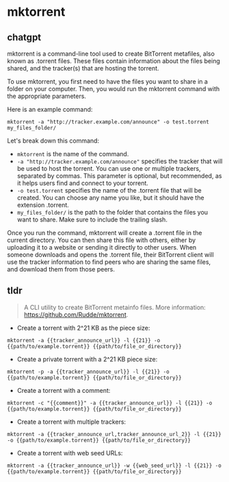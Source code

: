 # mktorrent 
## chatgpt 
mktorrent is a command-line tool used to create BitTorrent metafiles, also known as .torrent files. These files contain information about the files being shared, and the tracker(s) that are hosting the torrent.

To use mktorrent, you first need to have the files you want to share in a folder on your computer. Then, you would run the mktorrent command with the appropriate parameters.

Here is an example command:

`mktorrent -a "http://tracker.example.com/announce" -o test.torrent my_files_folder/`

Let's break down this command:

- `mktorrent` is the name of the command.
- `-a "http://tracker.example.com/announce"` specifies the tracker that will be used to host the torrent. You can use one or multiple trackers, separated by commas. This parameter is optional, but recommended, as it helps users find and connect to your torrent.
- `-o test.torrent` specifies the name of the .torrent file that will be created. You can choose any name you like, but it should have the extension .torrent.
- `my_files_folder/` is the path to the folder that contains the files you want to share. Make sure to include the trailing slash.

Once you run the command, mktorrent will create a .torrent file in the current directory. You can then share this file with others, either by uploading it to a website or sending it directly to other users. When someone downloads and opens the .torrent file, their BitTorrent client will use the tracker information to find peers who are sharing the same files, and download them from those peers. 

## tldr 
 
> A CLI utility to create BitTorrent metainfo files.
> More information: <https://github.com/Rudde/mktorrent>.

- Create a torrent with 2^21 KB as the piece size:

`mktorrent -a {{tracker_announce_url}} -l {{21}} -o {{path/to/example.torrent}} {{path/to/file_or_directory}}`

- Create a private torrent with a 2^21 KB piece size:

`mktorrent -p -a {{tracker_announce_url}} -l {{21}} -o {{path/to/example.torrent}} {{path/to/file_or_directory}}`

- Create a torrent with a comment:

`mktorrent -c "{{comment}}" -a {{tracker_announce_url}} -l {{21}} -o {{path/to/example.torrent}} {{path/to/file_or_directory}}`

- Create a torrent with multiple trackers:

`mktorrent -a {{tracker_announce_url,tracker_announce_url_2}} -l {{21}} -o {{path/to/example.torrent}} {{path/to/file_or_directory}}`

- Create a torrent with web seed URLs:

`mktorrent -a {{tracker_announce_url}} -w {{web_seed_url}} -l {{21}} -o {{path/to/example.torrent}} {{path/to/file_or_directory}}`
